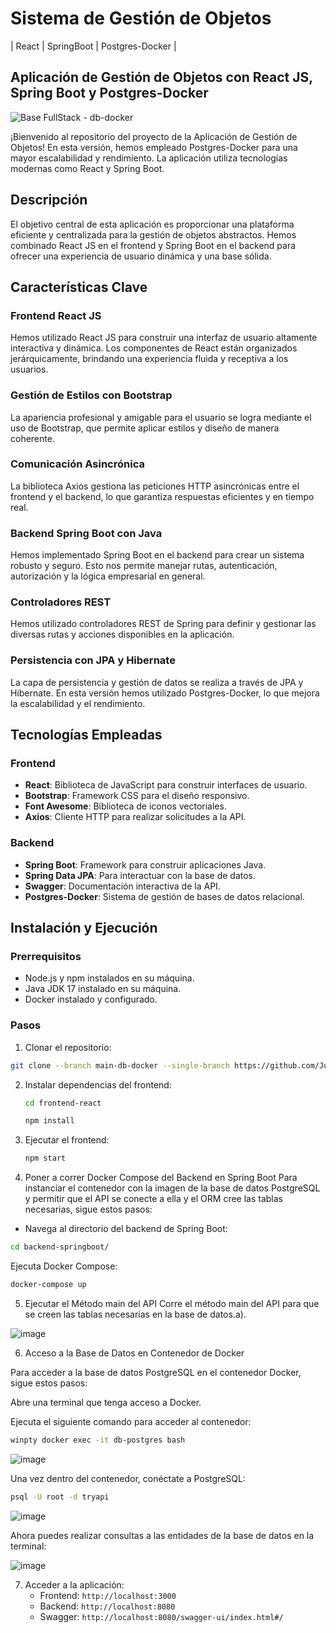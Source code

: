 # Sistema de Gestión de Objetos 
| React | SpringBoot | Postgres-Docker |

## Aplicación de Gestión de Objetos con React JS, Spring Boot y Postgres-Docker

![Base FullStack - db-docker](https://github.com/Julian1699/Base-React-SpringBoot/assets/114323630/86f9361b-84a8-4b19-a0a6-70d41884b8d7)

¡Bienvenido al repositorio del proyecto de la Aplicación de Gestión de Objetos! En esta versión, hemos empleado Postgres-Docker para una mayor escalabilidad y rendimiento. La aplicación utiliza tecnologías modernas como React y Spring Boot.

## Descripción

El objetivo central de esta aplicación es proporcionar una plataforma eficiente y centralizada para la gestión de objetos abstractos. Hemos combinado React JS en el frontend y Spring Boot en el backend para ofrecer una experiencia de usuario dinámica y una base sólida.

## Características Clave

### Frontend React JS
Hemos utilizado React JS para construir una interfaz de usuario altamente interactiva y dinámica. Los componentes de React están organizados jerárquicamente, brindando una experiencia fluida y receptiva a los usuarios.

### Gestión de Estilos con Bootstrap
La apariencia profesional y amigable para el usuario se logra mediante el uso de Bootstrap, que permite aplicar estilos y diseño de manera coherente.

### Comunicación Asincrónica
La biblioteca Axios gestiona las peticiones HTTP asincrónicas entre el frontend y el backend, lo que garantiza respuestas eficientes y en tiempo real.

### Backend Spring Boot con Java
Hemos implementado Spring Boot en el backend para crear un sistema robusto y seguro. Esto nos permite manejar rutas, autenticación, autorización y la lógica empresarial en general.

### Controladores REST
Hemos utilizado controladores REST de Spring para definir y gestionar las diversas rutas y acciones disponibles en la aplicación.

### Persistencia con JPA y Hibernate
La capa de persistencia y gestión de datos se realiza a través de JPA y Hibernate. En esta versión hemos utilizado Postgres-Docker, lo que mejora la escalabilidad y el rendimiento.

## Tecnologías Empleadas

### Frontend
- **React**: Biblioteca de JavaScript para construir interfaces de usuario.
- **Bootstrap**: Framework CSS para el diseño responsivo.
- **Font Awesome**: Biblioteca de iconos vectoriales.
- **Axios**: Cliente HTTP para realizar solicitudes a la API.

### Backend
- **Spring Boot**: Framework para construir aplicaciones Java.
- **Spring Data JPA**: Para interactuar con la base de datos.
- **Swagger**: Documentación interactiva de la API.
- **Postgres-Docker**: Sistema de gestión de bases de datos relacional.

## Instalación y Ejecución

### Prerrequisitos
- Node.js y npm instalados en su máquina.
- Java JDK 17 instalado en su máquina.
- Docker instalado y configurado.

### Pasos
1. Clonar el repositorio:
   
```bash
git clone --branch main-db-docker --single-branch https://github.com/Julian1699/Base-React-SpringBoot.git
```

2. Instalar dependencias del frontend:
    ```bash
    cd frontend-react
    ```

    ```bash
    npm install
    ```

3. Ejecutar el frontend:

    ```bash
    npm start
    ```

4. Poner a correr Docker Compose del Backend en Spring Boot
Para instanciar el contenedor con la imagen de la base de datos PostgreSQL y permitir que el API se conecte a ella y el ORM cree las tablas necesarias, sigue estos pasos:

- Navega al directorio del backend de Spring Boot:

```bash
cd backend-springboot/
```
Ejecuta Docker Compose:

```bash
docker-compose up
```
5. Ejecutar el Método main del API
Corre el método main del API para que se creen las tablas necesarias en la base de datos.a).

![image](https://github.com/Julian1699/Base-React-SpringBoot/assets/114323630/20b0b2db-471a-4dd9-87b2-de7db95e4a22)
   
6. Acceso a la Base de Datos en Contenedor de Docker
   
Para acceder a la base de datos PostgreSQL en el contenedor Docker, sigue estos pasos:

Abre una terminal que tenga acceso a Docker.

Ejecuta el siguiente comando para acceder al contenedor:
   
```bash
winpty docker exec -it db-postgres bash
```
![image](https://github.com/Julian1699/Base-React-SpringBoot/assets/114323630/333c1e49-58a8-4348-8709-7d0bf8901edb)

Una vez dentro del contenedor, conéctate a PostgreSQL:

```bash
psql -U root -d tryapi
```
![image](https://github.com/Julian1699/Base-React-SpringBoot/assets/114323630/8a1b3997-30eb-4ebc-a248-84c83c762062)
   
Ahora puedes realizar consultas a las entidades de la base de datos en la terminal:

![image](https://github.com/Julian1699/Base-React-SpringBoot/assets/114323630/17eee8fe-7b45-4f22-9c5d-5a22f2ce295f)
 
7. Acceder a la aplicación:
   - Frontend: `http://localhost:3000`
   - Backend: `http://localhost:8080`
   - Swagger: `http://localhost:8080/swagger-ui/index.html#/`

